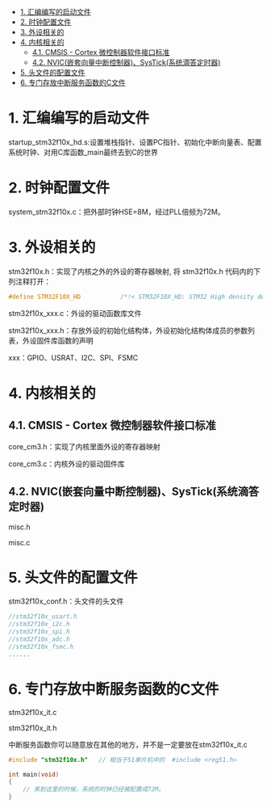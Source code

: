 - [1. 汇编编写的启动文件](#1-汇编编写的启动文件)
- [2. 时钟配置文件](#2-时钟配置文件)
- [3. 外设相关的](#3-外设相关的)
- [4. 内核相关的](#4-内核相关的)
  - [4.1. CMSIS - Cortex 微控制器软件接口标准](#41-cmsis---cortex-微控制器软件接口标准)
  - [4.2. NVIC(嵌套向量中断控制器)、SysTick(系统滴答定时器)](#42-nvic嵌套向量中断控制器systick系统滴答定时器)
- [5. 头文件的配置文件](#5-头文件的配置文件)
- [6. 专门存放中断服务函数的C文件](#6-专门存放中断服务函数的c文件)

# 1. 汇编编写的启动文件
startup_stm32f10x_hd.s:设置堆栈指针、设置PC指针、初始化中断向量表、配置系统时钟、对用C库函数_main最终去到C的世界

# 2. 时钟配置文件
system_stm32f10x.c：把外部时钟HSE=8M，经过PLL倍频为72M。

# 3. 外设相关的
stm32f10x.h：实现了内核之外的外设的寄存器映射, 将 stm32f10x.h 代码内的下列注释打开：
```c
#define STM32F10X_HD           /*!< STM32F10X_HD: STM32 High density devices */
```
stm32f10x_xxx.c：外设的驱动函数库文件

stm32f10x_xxx.h：存放外设的初始化结构体，外设初始化结构体成员的参数列表，外设固件库函数的声明

xxx：GPIO、USRAT、I2C、SPI、FSMC


# 4. 内核相关的
## 4.1. CMSIS - Cortex 微控制器软件接口标准
core_cm3.h：实现了内核里面外设的寄存器映射

core_cm3.c：内核外设的驱动固件库

## 4.2. NVIC(嵌套向量中断控制器)、SysTick(系统滴答定时器)
misc.h

misc.c

# 5. 头文件的配置文件
stm32f10x_conf.h：头文件的头文件
```c
//stm32f10x_usart.h
//stm32f10x_i2c.h
//stm32f10x_spi.h
//stm32f10x_adc.h
//stm32f10x_fsmc.h
......
```

# 6. 专门存放中断服务函数的C文件
stm32f10x_it.c

stm32f10x_it.h

中断服务函数你可以随意放在其他的地方，并不是一定要放在stm32f10x_it.c

```c
#include "stm32f10x.h"   // 相当于51单片机中的  #include <reg51.h>

int main(void)
{
	// 来到这里的时候，系统的时钟已经被配置成72M。
}
```
